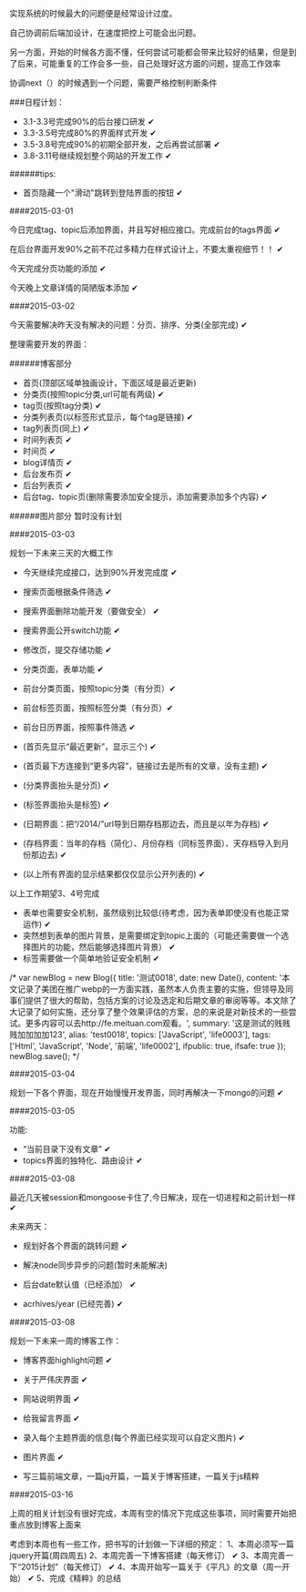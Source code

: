 实现系统的时候最大的问题便是经常设计过度。

自己协调前后端加设计，在速度把控上可能会出问题。

另一方面，开始的时候各方面不懂，任何尝试可能都会带来比较好的结果，但是到了后来，可能重复的工作会多一些，自己处理好这方面的问题，提高工作效率

协调next（）的时候遇到一个问题，需要严格控制判断条件

###日程计划：

* 3.1-3.3号完成90%的后台接口研发  ✔
* 3.3-3.5号完成80%的界面样式开发  ✔
* 3.5-3.8号完成90%的初期全部开发，之后再尝试部署  ✔
* 3.8-3.11号继续规划整个网站的开发工作  ✔


######tips:

* 首页隐藏一个"滑动"跳转到登陆界面的按钮  ✔

####2015-03-01

今日完成tag、topic后添加界面，并且写好相应接口。完成前台的tags界面  ✔

在后台界面开发90%之前不花过多精力在样式设计上，不要太重视细节！！  ✔

今天完成分页功能的添加  ✔

今天晚上文章详情的简陋版本添加  ✔

####2015-03-02

今天需要解决昨天没有解决的问题：分页、排序、分类(全部完成)  ✔

整理需要开发的界面：

######博客部分

* 首页(顶部区域单独画设计，下面区域是最近更新)
* 分类页(按照topic分类,url可能有两级)  ✔
* tag页(按照tag分类)  ✔
* 分类列表页(以标签形式显示，每个tag是链接)  ✔
* tag列表页(同上)  ✔
* 时间列表页  ✔
* 时间页  ✔
* blog详情页  ✔
* 后台发布页  ✔
* 后台列表页  ✔
* 后台tag、topic页(删除需要添加安全提示，添加需要添加多个内容)  ✔

######图片部分
暂时没有计划

####2015-03-03

规划一下未来三天的大概工作

* 今天继续完成接口，达到90%开发完成度  ✔
* 搜索页面根据条件筛选  ✔
* 搜索界面删除功能开发（要做安全）  ✔
* 搜索界面公开switch功能  ✔
* 修改页，提交存储功能  ✔
* 分类页面，表单功能  ✔


* 前台分类页面，按照topic分类（有分页）✔
* 前台标签页面，按照标签分类（有分页）✔
* 前台日历界面，按照事件筛选 ✔

* (首页先显示“最近更新”，显示三个)  ✔
* (首页最下方连接到“更多内容”，链接过去是所有的文章，没有主题)  ✔
* (分类界面抬头是分页)  ✔
* (标签界面抬头是标签)  ✔
* (日期界面：把“/2014/”url导到日期存档那边去，而且是以年为存档) ✔
* (存档界面：当年的存档（简化）、月份存档（同标签界面）、天存档导入到月份那边去) ✔
* (以上所有界面的显示结果都仅仅显示公开列表的) ✔

以上工作期望3、4号完成

* 表单也需要安全机制，虽然级别比较低(待考虑，因为表单即使没有也能正常运作)  ✔
* 突然想到表单的图片背景，是需要绑定到topic上面的（可能还需要做一个选择图片的功能，然后能够选择图片背景）  ✔
* 标签需要做一个简单地验证安全机制  ✔

/*
var newBlog = new Blog({
    title: '测试0018',
    date: new Date(),
    content: '本文记录了美团在推广webp的一方面实践，虽然本人负责主要的实施，但领导及同事们提供了很大的帮助，包括方案的讨论及选定和后期文章的审阅等等。本文除了大记录了如何实施，还分享了整个效果评估的方案，总的来说是对新技术的一些尝试。更多内容可以去http://fe.meituan.com观看。',
    summary: '这是测试的贱贱贱加加加加123',
    alias: 'test0018',
    topics: ['JavaScript', 'life0003'],
    tags: ['Html', 'JavaScript', 'Node', '前端', 'life0002'],
    ifpublic: true,
    ifsafe: true
});
newBlog.save();
*/


####2015-03-04

规划一下各个界面，现在开始慢慢开发界面，同时再解决一下mongo的问题  ✔

####2015-03-05

功能:

* “当前目录下没有文章”  ✔
* topics界面的独特化、路由设计  ✔

####2015-03-08

最近几天被session和mongoose卡住了,今日解决，现在一切进程和之前计划一样  ✔

未来两天：

* 规划好各个界面的跳转问题  ✔

* 解决node同步异步的问题(暂时未能解决)

* 后台date默认值（已经添加）  ✔

* acrhives/year (已经完善)  ✔

####2015-03-08

规划一下未来一周的博客工作：

* 博客界面highlight问题  ✔
* 关于严伟庆界面  ✔
* 网站说明界面  ✔
* 给我留言界面  ✔
* 录入每个主题界面的信息(每个界面已经实现可以自定义图片)  ✔
* 图片界面  ✔

* 写三篇前端文章，一篇jq开篇，一篇关于博客搭建，一篇关于js精粹

####2015-03-16

上周的相关计划没有很好完成，本周有空的情况下完成这些事项，同时需要开始把重点放到博客上面来

考虑到本周也有一些工作，把书写的计划做一下详细的预定：
1、本周必须写一篇jquery开篇(周四周五)
2、本周完善一下博客搭建（每天修订）  ✔
3、本周完善一下“2015计划”（每天修订）  ✔
4、本周开始写一篇关于《平凡》的文章（周一开始） ✔
5、完成《精粹》的总结
